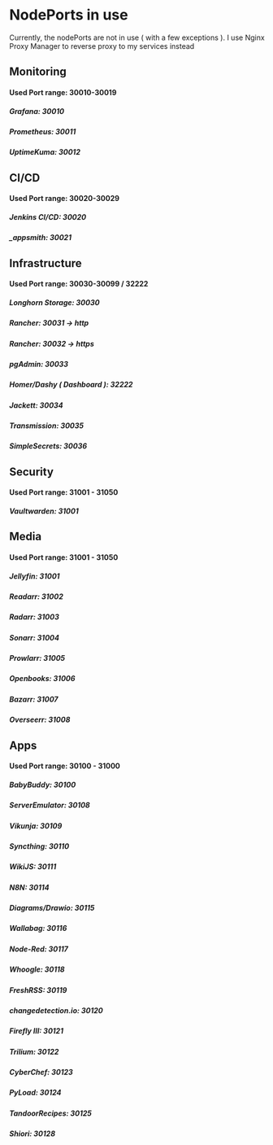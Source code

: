 # NodePorts in use

Currently, the nodePorts are not in use ( with a few exceptions ). I use Nginx Proxy Manager to reverse proxy to my services instead

## Monitoring
#### Used Port range: 30010-30019
##### Grafana: 30010
##### Prometheus: 30011
##### UptimeKuma: 30012

## CI/CD
#### Used Port range: 30020-30029
##### Jenkins CI/CD: 30020
##### _appsmith: 30021

## Infrastructure
#### Used Port range: 30030-30099 / 32222
##### Longhorn Storage: 30030
##### Rancher: 30031 -> http
##### Rancher: 30032 -> https
##### pgAdmin: 30033
##### Homer/Dashy ( Dashboard ): 32222
##### Jackett: 30034
##### Transmission: 30035
##### SimpleSecrets: 30036

## Security
#### Used Port range: 31001 - 31050
##### Vaultwarden: 31001

## Media
#### Used Port range: 31001 - 31050
##### Jellyfin: 31001
##### Readarr: 31002
##### Radarr: 31003
##### Sonarr: 31004
##### Prowlarr: 31005
##### Openbooks: 31006
##### Bazarr: 31007
##### Overseerr: 31008

## Apps
#### Used Port range: 30100 - 31000
##### BabyBuddy: 30100
##### ServerEmulator: 30108
##### Vikunja: 30109
##### Syncthing: 30110
##### WikiJS: 30111
##### N8N: 30114
##### Diagrams/Drawio: 30115
##### Wallabag: 30116
##### Node-Red: 30117
##### Whoogle: 30118
##### FreshRSS: 30119
##### changedetection.io: 30120
##### Firefly III: 30121
##### Trilium: 30122
##### CyberChef: 30123
##### PyLoad: 30124
##### TandoorRecipes: 30125
##### Shiori: 30128
